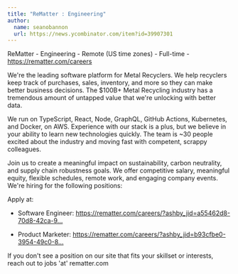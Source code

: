 ```yaml
---
title: "ReMatter : Engineering"
author:
  name: seanobannon
  url: https://news.ycombinator.com/item?id=39907301
---
```

ReMatter - Engineering - Remote (US time zones) - Full-time - <a href="https:&#x2F;&#x2F;rematter.com&#x2F;careers" rel="nofollow">https:&#x2F;&#x2F;rematter.com&#x2F;careers</a>

We&#x27;re the leading software platform for Metal Recyclers. We help recyclers keep track of purchases, sales, inventory, and more so they can make better business decisions. The $100B+ Metal Recycling industry has a tremendous amount of untapped value that we&#x27;re unlocking with better data.

We run on TypeScript, React, Node, GraphQL, GitHub Actions, Kubernetes, and Docker, on AWS. Experience with our stack is a plus, but we believe in your ability to learn new technologies quickly. The team is ~30 people excited about the industry and moving fast with competent, scrappy colleagues.

Join us to create a meaningful impact on sustainability, carbon neutrality, and supply chain robustness goals. We offer competitive salary, meaningful equity, flexible schedules, remote work, and engaging company events. We&#x27;re hiring for the following positions:

Apply at:

- Software Engineer: <a href="https:&#x2F;&#x2F;rematter.com&#x2F;careers&#x2F;?ashby_jid=a55462d8-70d8-42ca-9c80-3efc0df49335" rel="nofollow">https:&#x2F;&#x2F;rematter.com&#x2F;careers&#x2F;?ashby_jid=a55462d8-70d8-42ca-9...</a>

- Product Marketer: <a href="https:&#x2F;&#x2F;rematter.com&#x2F;careers&#x2F;?ashby_jid=b93cfbe0-3954-49c0-805a-04af58498c89" rel="nofollow">https:&#x2F;&#x2F;rematter.com&#x2F;careers&#x2F;?ashby_jid=b93cfbe0-3954-49c0-8...</a>

If you don&#x27;t see a position on our site that fits your skillset or interests, reach out to jobs &#x27;at&#x27; rematter.com
